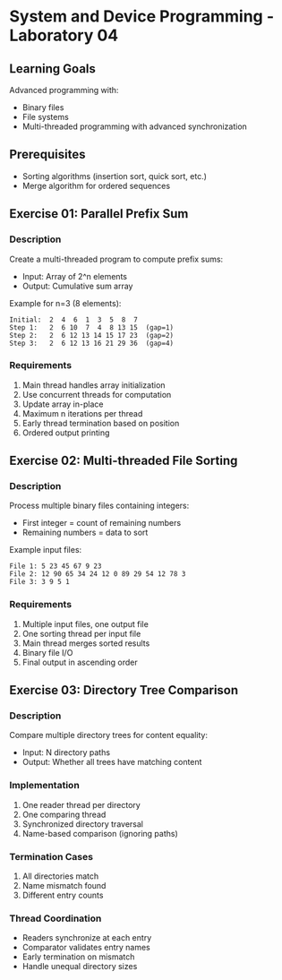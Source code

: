 # System and Device Programming - Laboratory 04

## Learning Goals
Advanced programming with:
- Binary files
- File systems
- Multi-threaded programming with advanced synchronization

## Prerequisites
- Sorting algorithms (insertion sort, quick sort, etc.)
- Merge algorithm for ordered sequences

## Exercise 01: Parallel Prefix Sum
### Description
Create a multi-threaded program to compute prefix sums:
- Input: Array of 2^n elements
- Output: Cumulative sum array

Example for n=3 (8 elements):
```
Initial:  2  4  6  1  3  5  8  7
Step 1:   2  6 10  7  4  8 13 15  (gap=1)
Step 2:   2  6 12 13 14 15 17 23  (gap=2) 
Step 3:   2  6 12 13 16 21 29 36  (gap=4)
```


### Requirements
1. Main thread handles array initialization
2. Use concurrent threads for computation
3. Update array in-place
4. Maximum n iterations per thread
5. Early thread termination based on position
6. Ordered output printing

## Exercise 02: Multi-threaded File Sorting
### Description
Process multiple binary files containing integers:
- First integer = count of remaining numbers
- Remaining numbers = data to sort

Example input files:
```
File 1: 5 23 45 67 9 23
File 2: 12 90 65 34 24 12 0 89 29 54 12 78 3
File 3: 3 9 5 1
```


### Requirements
1. Multiple input files, one output file
2. One sorting thread per input file
3. Main thread merges sorted results
4. Binary file I/O
5. Final output in ascending order

## Exercise 03: Directory Tree Comparison
### Description
Compare multiple directory trees for content equality:
- Input: N directory paths
- Output: Whether all trees have matching content

### Implementation
1. One reader thread per directory
2. One comparing thread
3. Synchronized directory traversal
4. Name-based comparison (ignoring paths)

### Termination Cases
1. All directories match
2. Name mismatch found
3. Different entry counts

### Thread Coordination
- Readers synchronize at each entry
- Comparator validates entry names
- Early termination on mismatch
- Handle unequal directory sizes